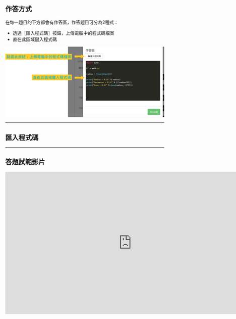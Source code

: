 ## 作答方式 ## 

在每一題目的下方都會有作答區，作答題目可分為2種式：
* 透過［匯入程式碼］按鈕，上傳電腦中的程式碼檔案
* 直在此區域鍵入程式碼

![](/assets/cjmds01我的課程-02-練習題組-04.png)

---

## 匯入程式碼 ##


---

## 答題試範影片 ##

<iframe width="800" height="450" src="https://www.youtube.com/embed/n2WJFZTZD0g?rel=0" frameborder="0" allow="autoplay; encrypted-media" allowfullscreen></iframe>